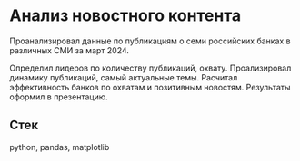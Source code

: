 # Анализ новостного контента


Проанализировал данные по публикациям о семи российских банках в различных СМИ за март 2024.

Определил лидеров по количеству публикаций, охвату.
Проализировал динамику публикаций, самый актуальные темы.
Расчитал эффективность банков по охватам и позитивным новостям. 
Результаты оформил в презентацию.


Стек
---
python, pandas, matplotlib
